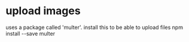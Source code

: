 # upload images
uses a package called 'multer'. install this to be able to upload files
npm install --save multer

